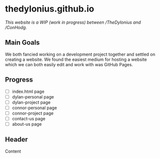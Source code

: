 # thedylonius.github.io
*This website is a WIP (work in progress) between /TheDylonius and /ConHodg.*

## Main Goals
We both fancied working on a development project together and settled on creating a website. We found the easiest medium for hosting a website which we can both easily edit and work with was GitHub Pages.
## Progress
 - [ ] index.html page
 - [ ] dylan-personal page
 - [ ] dylan-project page
 - [ ] connor-personal page
 - [ ] connor-project page
 - [ ] contact-us page
 - [ ] about-us page
## Header
Content